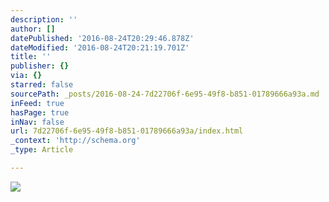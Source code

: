 ```yaml
---
description: ''
author: []
datePublished: '2016-08-24T20:29:46.878Z'
dateModified: '2016-08-24T20:21:19.701Z'
title: ''
publisher: {}
via: {}
starred: false
sourcePath: _posts/2016-08-24-7d22706f-6e95-49f8-b851-01789666a93a.md
inFeed: true
hasPage: true
inNav: false
url: 7d22706f-6e95-49f8-b851-01789666a93a/index.html
_context: 'http://schema.org'
_type: Article

---
```

![](https://the-grid-user-content.s3-us-west-2.amazonaws.com/7e0a8c33-d652-4410-8201-c424a38a6e1c.jpg)